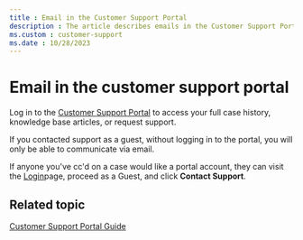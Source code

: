 ```yaml
---
title : Email in the Customer Support Portal
description : The article describes emails in the Customer Support Portal.
ms.custom : customer-support
ms.date : 10/28/2023
---
```


# Email in the customer support portal

Log in to the [Customer Support Portal](https://help.xandr.com) to access your full case history, knowledge base
articles, or request support.

If you contacted support as a guest, without logging in to the portal, you will only be able to communicate via email.

If anyone you've cc'd on a case would like a portal account, they can visit the [Login](https://help.xandr.com)page, proceed as a Guest, and click **Contact Support**.

## Related topic

[Customer Support Portal Guide](xcs-customer-support-portal-guide.md)
